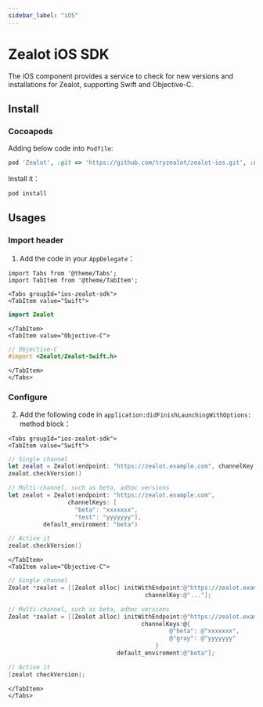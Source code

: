 ```yaml
---
sidebar_label: "iOS"
---
```


# Zealot iOS SDK

The iOS component provides a service to check for new versions and installations for Zealot,
supporting Swift and Objective-C.

## Install

### Cocoapods

Adding below code into `Podfile`:

```ruby
pod 'Zealot', :git => 'https://github.com/tryzealot/zealot-ios.git', :branch => 'master'
```

Install it：

```bash
pod install
```

## Usages

### Import header

1. Add the code in your `AppDelegate`：

```mdx-code-block
import Tabs from '@theme/Tabs';
import TabItem from '@theme/TabItem';

<Tabs groupId="ios-zealot-sdk">
<TabItem value="Swift">
```

```swift
import Zealot
```

```mdx-code-block
</TabItem>
<TabItem value="Objective-C">
```

```objectivec
// Objective-C
#import <Zealot/Zealot-Swift.h>
```

```mdx-code-block
</TabItem>
</Tabs>
```

### Configure

2. Add the following code in  `application:didFinishLaunchingWithOptions:` method block：

```mdx-code-block
<Tabs groupId="ios-zealot-sdk">
<TabItem value="Swift">
```

```swift
// Single channel
let zealot = Zealot(endpoint: "https://zealot.example.com", channelKey: "...")
zealot.checkVersion()

// Multi-channel, such as beta, adhoc versions
let zealot = Zealot(endpoint: "https://zealot.example.com",
                 channelKeys: [
                   "beta": "xxxxxxx",
                   "test": "yyyyyyy"],
          default_enviroment: "beta")

// Active it
zealot.checkVersion()
```

```mdx-code-block
</TabItem>
<TabItem value="Objective-C">
```

```objectivec
// Single channel
Zealot *zealot = [[Zealot alloc] initWithEndpoint:@"https://zealot.example.com"
                                       channelKey:@"..."];

// Multi-channel, such as beta, adhoc versions
Zealot *zealot = [[Zealot alloc] initWithEndpoint:@"https://zealot.example.com"
                                      channelKeys:@{
                                              @"beta": @"xxxxxxx",
                                              @"gray": @"yyyyyyy"
                                          }
                               default_enviroment:@"beta"];

// Active it
[zealot checkVersion];
```

```mdx-code-block
</TabItem>
</Tabs>
```
